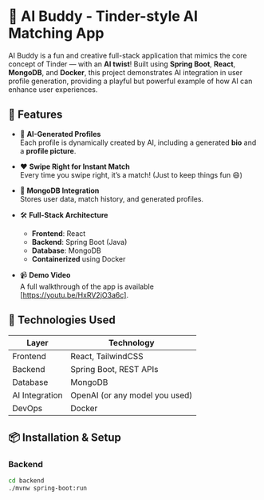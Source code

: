 # 🤖 AI Buddy - Tinder-style AI Matching App

AI Buddy is a fun and creative full-stack application that mimics the core concept of Tinder — with an **AI twist**! Built using **Spring Boot**, **React**, **MongoDB**, and **Docker**, this project demonstrates AI integration in user profile generation, providing a playful but powerful example of how AI can enhance user experiences.

## 🚀 Features

- 🔮 **AI-Generated Profiles**  
  Each profile is dynamically created by AI, including a generated **bio** and a **profile picture**.

- ❤️ **Swipe Right for Instant Match**  
  Every time you swipe right, it’s a match! (Just to keep things fun 😄)

- 💾 **MongoDB Integration**  
  Stores user data, match history, and generated profiles.

- 🛠️ **Full-Stack Architecture**  
  - **Frontend**: React  
  - **Backend**: Spring Boot (Java)  
  - **Database**: MongoDB  
  - **Containerized** using Docker

- 📹 **Demo Video**  
  A full walkthrough of the app is available [https://youtu.be/HxRV2jO3a6c].

## 🧠 Technologies Used

| Layer         | Technology     |
|--------------|----------------|
| Frontend     | React, TailwindCSS |
| Backend      | Spring Boot, REST APIs |
| Database     | MongoDB        |
| AI Integration | OpenAI (or any model you used) |
| DevOps       | Docker         |

## 📦 Installation & Setup

### Backend

```bash
cd backend
./mvnw spring-boot:run

